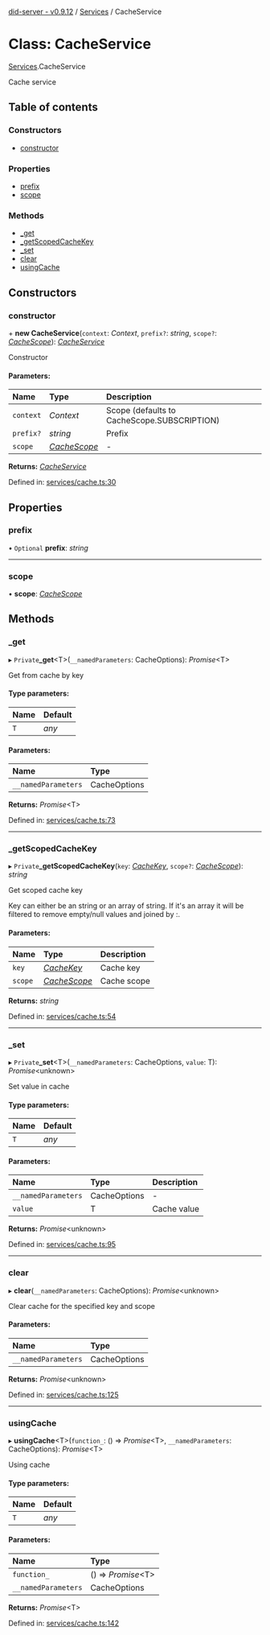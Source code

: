 [did-server - v0.9.12](../README.md) / [Services](../modules/services.md) / CacheService

# Class: CacheService

[Services](../modules/services.md).CacheService

Cache service

## Table of contents

### Constructors

- [constructor](services.cacheservice.md#constructor)

### Properties

- [prefix](services.cacheservice.md#prefix)
- [scope](services.cacheservice.md#scope)

### Methods

- [\_get](services.cacheservice.md#_get)
- [\_getScopedCacheKey](services.cacheservice.md#_getscopedcachekey)
- [\_set](services.cacheservice.md#_set)
- [clear](services.cacheservice.md#clear)
- [usingCache](services.cacheservice.md#usingcache)

## Constructors

### constructor

\+ **new CacheService**(`context`: *Context*, `prefix?`: *string*, `scope?`: [*CacheScope*](../enums/services.cachescope.md)): [*CacheService*](services.cacheservice.md)

Constructor

#### Parameters:

Name | Type | Description |
:------ | :------ | :------ |
`context` | *Context* | Scope (defaults to CacheScope.SUBSCRIPTION)    |
`prefix?` | *string* | Prefix   |
`scope` | [*CacheScope*](../enums/services.cachescope.md) | - |

**Returns:** [*CacheService*](services.cacheservice.md)

Defined in: [services/cache.ts:30](https://github.com/Puzzlepart/did/blob/dev/server/services/cache.ts#L30)

## Properties

### prefix

• `Optional` **prefix**: *string*

___

### scope

• **scope**: [*CacheScope*](../enums/services.cachescope.md)

## Methods

### \_get

▸ `Private`**_get**<T\>(`__namedParameters`: CacheOptions): *Promise*<T\>

Get from cache by key

#### Type parameters:

Name | Default |
:------ | :------ |
`T` | *any* |

#### Parameters:

Name | Type |
:------ | :------ |
`__namedParameters` | CacheOptions |

**Returns:** *Promise*<T\>

Defined in: [services/cache.ts:73](https://github.com/Puzzlepart/did/blob/dev/server/services/cache.ts#L73)

___

### \_getScopedCacheKey

▸ `Private`**_getScopedCacheKey**(`key`: [*CacheKey*](../modules/services.md#cachekey), `scope?`: [*CacheScope*](../enums/services.cachescope.md)): *string*

Get scoped cache key

Key can either be an string or  an array of string.
If it's an array it will be filtered to remove empty/null
values and joined by :.

#### Parameters:

Name | Type | Description |
:------ | :------ | :------ |
`key` | [*CacheKey*](../modules/services.md#cachekey) | Cache key   |
`scope` | [*CacheScope*](../enums/services.cachescope.md) | Cache scope    |

**Returns:** *string*

Defined in: [services/cache.ts:54](https://github.com/Puzzlepart/did/blob/dev/server/services/cache.ts#L54)

___

### \_set

▸ `Private`**_set**<T\>(`__namedParameters`: CacheOptions, `value`: T): *Promise*<unknown\>

Set value in cache

#### Type parameters:

Name | Default |
:------ | :------ |
`T` | *any* |

#### Parameters:

Name | Type | Description |
:------ | :------ | :------ |
`__namedParameters` | CacheOptions | - |
`value` | T | Cache value    |

**Returns:** *Promise*<unknown\>

Defined in: [services/cache.ts:95](https://github.com/Puzzlepart/did/blob/dev/server/services/cache.ts#L95)

___

### clear

▸ **clear**(`__namedParameters`: CacheOptions): *Promise*<unknown\>

Clear cache for the specified key and scope

#### Parameters:

Name | Type |
:------ | :------ |
`__namedParameters` | CacheOptions |

**Returns:** *Promise*<unknown\>

Defined in: [services/cache.ts:125](https://github.com/Puzzlepart/did/blob/dev/server/services/cache.ts#L125)

___

### usingCache

▸ **usingCache**<T\>(`function_`: () => *Promise*<T\>, `__namedParameters`: CacheOptions): *Promise*<T\>

Using cache

#### Type parameters:

Name | Default |
:------ | :------ |
`T` | *any* |

#### Parameters:

Name | Type |
:------ | :------ |
`function_` | () => *Promise*<T\> |
`__namedParameters` | CacheOptions |

**Returns:** *Promise*<T\>

Defined in: [services/cache.ts:142](https://github.com/Puzzlepart/did/blob/dev/server/services/cache.ts#L142)

